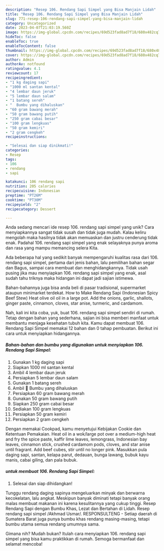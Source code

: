 ```yaml
---
description: "Resep 106. Rendang Sapi Simpel yang Bisa Manjain Lidah"
title: "Resep 106. Rendang Sapi Simpel yang Bisa Manjain Lidah"
slug: 771-resep-106-rendang-sapi-simpel-yang-bisa-manjain-lidah
category: Uncategorized
date: 2023-04-07T21:03:19.560Z
image: https://img-global.cpcdn.com/recipes/69d523fad8ad7f18/680x482cq70/106-rendang-sapi-simpel-foto-resep-utama.jpg
hideToc: false
enableToc: true
enableTocContent: false
thumbnail: https://img-global.cpcdn.com/recipes/69d523fad8ad7f18/680x482cq70/106-rendang-sapi-simpel-foto-resep-utama.jpg
cover: https://img-global.cpcdn.com/recipes/69d523fad8ad7f18/680x482cq70/106-rendang-sapi-simpel-foto-resep-utama.jpg
author: Admin
authorAv: notfound
ratingvalue: 4.1
reviewcount: 17
recipeingredient:
- "1 kg daging sapi"
- "1000 ml santan kental"
- "4 lembar daun jeruk"
- "5 lembar daun salam"
- "1 batang sereh"
- "  Bumbu yang dihaluskan"
- "60 gram bawang merah"
- "50 gram bawang putih"
- "250 gram cabai besar"
- "100 gram lengkuas"
- "50 gram kemiri"
- "2 gram cengkeh"
recipeinstructions:

- "Selesai dan siap dinikmati!"
categories:
- Resep
tags:
- 106
- rendang
- sapi

katakunci: 106 rendang sapi 
nutrition: 205 calories
recipecuisine: Indonesian
preptime: "PT26M"
cooktime: "PT30M"
recipeyield: "2"
recipecategory: Dessert

---
```





Anda sedang mencari ide resep 106. rendang sapi simpel yang unik? Cara menyiapkannya sangat tidak susah dan tidak juga mudah. Kalau keliru mengolah maka hasilnya tidak akan memuaskan dan justru cenderung tidak enak. Padahal 106. rendang sapi simpel yang enak selayaknya punya aroma dan rasa yang mampu memancing selera Kita.





Ada beberapa hal yang sedikit banyak mempengaruhi kualitas rasa dari 106. rendang sapi simpel, pertama dari jenis bahan, lalu pemilihan bahan segar dan Bagus, sampai cara membuat dan menghidangkannya. Tidak usah pusing jika mau menyiapkan 106. rendang sapi simpel yang enak,      asal sudah tahu triknya maka hidangan ini dapat jadi sajian istimewa.














Bahan-bahannya juga bisa anda beli di pasar tradisional, supermarket ataupun minimarket terdekat. How to Make Rendang Sapi (Indonesian Spicy Beef Stew) Heat olive oil oil in a large pot. Add the onions, garlic, shallots, ginger paste, cinnamon, cloves, star anise, turmeric, and cardamom.






Nah, kali ini kita coba, yuk, buat 106. rendang sapi simpel sendiri di rumah. Tetap dengan bahan yang sederhana, sajian ini bisa memberi manfaat untuk membantu menjaga kesehatan tubuh kita. Kamu dapat membuat 106. Rendang Sapi Simpel memakai 12 bahan dan 0 tahap pembuatan. Berikut ini cara untuk menyiapkan hidangannya.

<!--inarticleads1-->

##### Bahan-bahan dan bumbu yang digunakan untuk menyiapkan 106. Rendang Sapi Simpel:

1. Gunakan 1 kg daging sapi
1. Siapkan 1000 ml santan kental
1. Ambil 4 lembar daun jeruk
1. Persiapkan 5 lembar daun salam
1. Gunakan 1 batang sereh
1. Ambil  💜 Bumbu yang dihaluskan
1. Persiapkan 60 gram bawang merah
1. Gunakan 50 gram bawang putih
1. Siapkan 250 gram cabai besar
1. Sediakan 100 gram lengkuas
1. Persiapkan 50 gram kemiri
1. Persiapkan 2 gram cengkeh


Dengan memakai Cookpad, kamu menyetujui Kebijakan Cookie dan Ketentuan Pemakaian. Heat oil in a wok/large pot over a medium-high heat and fry the spice paste, kaffir lime leaves, lemongrass, Indonesian bay leaves, cinnamon stick, crushed cardamom pods, cloves, and star anise until fragrant. Add beef cubes, stir until no longer pink. Masukkan pula daging sapi, santan, kelapa parut, dedauan, bunga lawang, bubuk kayu manis, cabai giling, dan pala bubuk. 

<!--inarticleads2-->

#####  untuk membuat 106. Rendang Sapi Simpel:


1. Selesai dan siap dihidangkan!

Tunggu rendang daging sapinya mengeluarkan minyak dan berwarna kecokelatan, lalu angkat. Meskipun banyak diminati tetapi banyak orang malas membuat makanan ini karena kesulitannya yang cukup tinggi. Resep Rendang Sapi dengan Bumbu Khas, Lezat dan Bertahan di Lidah. Resep rendang sapi simpel /Akhmad Usmar/. RESPONSULTENG - Setiap daerah di Sumatera Barat juga punya bumbu khas rendang masing-masing, tetapi bumbu utama semua rendang umumnya sama. 

Gimana nih? Mudah bukan? Itulah cara menyiapkan 106. rendang sapi simpel yang bisa kamu praktikkan di rumah. Semoga bermanfaat dan selamat mencoba!
